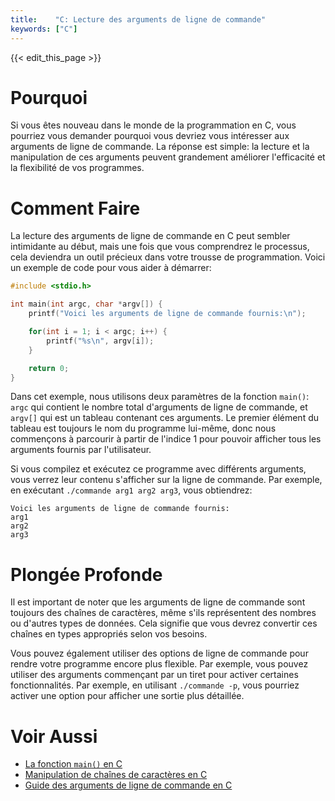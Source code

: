 ```yaml
---
title:    "C: Lecture des arguments de ligne de commande"
keywords: ["C"]
---
```


{{< edit_this_page >}}

# Pourquoi

Si vous êtes nouveau dans le monde de la programmation en C, vous pourriez vous demander pourquoi vous devriez vous intéresser aux arguments de ligne de commande. La réponse est simple: la lecture et la manipulation de ces arguments peuvent grandement améliorer l'efficacité et la flexibilité de vos programmes.

# Comment Faire

La lecture des arguments de ligne de commande en C peut sembler intimidante au début, mais une fois que vous comprendrez le processus, cela deviendra un outil précieux dans votre trousse de programmation. Voici un exemple de code pour vous aider à démarrer:

```C
#include <stdio.h>

int main(int argc, char *argv[]) {
    printf("Voici les arguments de ligne de commande fournis:\n");

    for(int i = 1; i < argc; i++) {
        printf("%s\n", argv[i]);
    }

    return 0;
}
```

Dans cet exemple, nous utilisons deux paramètres de la fonction `main()`: `argc` qui contient le nombre total d'arguments de ligne de commande, et `argv[]` qui est un tableau contenant ces arguments. Le premier élément du tableau est toujours le nom du programme lui-même, donc nous commençons à parcourir à partir de l'indice 1 pour pouvoir afficher tous les arguments fournis par l'utilisateur.

Si vous compilez et exécutez ce programme avec différents arguments, vous verrez leur contenu s'afficher sur la ligne de commande. Par exemple, en exécutant `./commande arg1 arg2 arg3`, vous obtiendrez:

```
Voici les arguments de ligne de commande fournis:
arg1
arg2
arg3
```

# Plongée Profonde

Il est important de noter que les arguments de ligne de commande sont toujours des chaînes de caractères, même s'ils représentent des nombres ou d'autres types de données. Cela signifie que vous devrez convertir ces chaînes en types appropriés selon vos besoins.

Vous pouvez également utiliser des options de ligne de commande pour rendre votre programme encore plus flexible. Par exemple, vous pouvez utiliser des arguments commençant par un tiret pour activer certaines fonctionnalités. Par exemple, en utilisant `./commande -p`, vous pourriez activer une option pour afficher une sortie plus détaillée.

# Voir Aussi

- [La fonction `main()` en C](https://www.programiz.com/c-programming/c-main-functions)
- [Manipulation de chaînes de caractères en C](https://www.tutorialspoint.com/cprogramming/c_strings.htm)
- [Guide des arguments de ligne de commande en C](https://www.guru99.com/command-line-arguments-c.html)